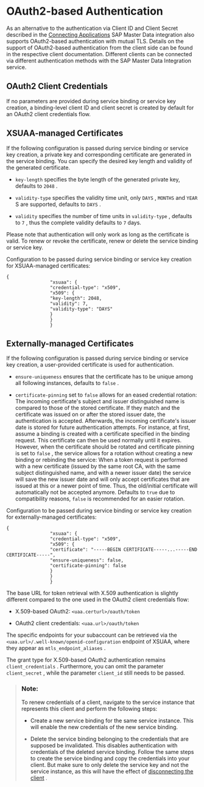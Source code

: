 <!-- loio7701dff87ab249c5bee643b233e037ef -->

# OAuth2-based Authentication

As an alternative to the authentication via Client ID and Client Secret described in the [Connecting Applications](connecting-applications-69ae614.md) SAP Master Data integration also supports OAuth2-based authentication with mutual TLS. Details on the support of OAuth2-based authentication from the client side can be found in the respective client documentation. Different clients can be connected via different authentication methods with the SAP Master Data Integration service.



<a name="loio7701dff87ab249c5bee643b233e037ef__oauth2-client-credentials"/>

## OAuth2 Client Credentials

If no parameters are provided during service binding or service key creation, a binding-level client ID and client secret is created by default for an OAuth2 client credentials flow.



<a name="loio7701dff87ab249c5bee643b233e037ef__xsuaa-managed-certificates"/>

## XSUAA-managed Certificates

If the following configuration is passed during service binding or service key creation, a private key and corresponding certificate are generated in the service binding. You can specify the desired key length and validity of the generated certificate.

-   `key-length` specifies the byte length of the generated private key, defaults to `2048` .

-   `validity-type` specifies the validity time unit, only `DAYS` , `MONTHS` and `YEAR` S are supported, defaults to `DAYS` .

-   `validity` specifies the number of time units in `validity-type` , defaults to `7` , thus the complete validity defaults to `7` days.


Please note that authentication will only work as long as the certificate is valid. To renew or revoke the certificate, renew or delete the service binding or service key.

Configuration to be passed during service binding or service key creation for XSUAA-managed certificates:

```
{
				"xsuaa": {
				"credential-type": "x509",
				"x509": {
				"key-length": 2048,
				"validity": 7,
				"validity-type": "DAYS"
				}
				}
				}
```



<a name="loio7701dff87ab249c5bee643b233e037ef__externally-managed-certificates"/>

## Externally-managed Certificates

If the following configuration is passed during service binding or service key creation, a user-provided certificate is used for authentication.

-   `ensure-uniqueness` ensures that the certificate has to be unique among all following instances, defaults to `false` .

-   `certificate-pinning` set to `false` allows for an eased credential rotation: The incoming certificate's subject and issuer distinguished name is compared to those of the stored certificate. If they match and the certificate was issued on or after the stored issuer date, the authentication is accepted. Afterwards, the incoming certificate's issuer date is stored for future authentication attempts. For instance, at first, assume a binding is created with a certificate specified in the binding request. This certificate can then be used normally until it expires. However, when the certificate should be rotated and certificate pinning is set to `false` , the service allows for a rotation without creating a new binding or rebinding the service: When a token request is performed with a new certificate \(issued by the same root CA, with the same subject distinguished name, and with a newer issuer date\) the service will save the new issuer date and will only accept certificates that are issued at this or a newer point of time. Thus, the old/initial certificate will automatically not be accepted anymore. Defaults to `true` due to compatibility reasons, `false` is recommended for an easier rotation.


Configuration to be passed during service binding or service key creation for externally-managed certificates:

```
{
				"xsuaa": {
				"credential-type": "x509",
				"x509": {
				"certificate": "-----BEGIN CERTIFICATE-----...-----END CERTIFICATE-----",
				"ensure-uniqueness": false,
				"certificate-pinning": false
				}
				}
				}
```

The base URL for token retrieval with X.509 authentication is slightly different compared to the one used in the OAuth2 client credentials flow:

-   X.509-based OAuth2: `<uaa.certurl>/oauth/token` 

-   OAuth2 client credentials: `<uaa.url>/oauth/token` 


The specific endpoints for your subaccount can be retrieved via the `<uaa.url>/.well-known/openid-configuration` endpoint of XSUAA, where they appear as `mtls_endpoint_aliases` .

The grant type for X.509-based OAuth2 authentication remains `client_credentials` . Furthermore, you can omit the parameter `client_secret` , while the parameter `client_id` still needs to be passed.

> ### Note:  
> To renew credentials of a client, navigate to the service instance that represents this client and perform the following steps:
> 
> -   Create a new service binding for the same service instance. This will enable the new credentials of the new service binding.
> 
> -   Delete the service binding belonging to the credentials that are supposed be invalidated. This disables authentication with credentials of the deleted service binding. Follow the same steps to create the service binding and copy the credentials into your client. But make sure to only delete the service key and not the service instance, as this will have the effect of [disconnecting the client](disconnecting-applications-d09d7b9.md) .

